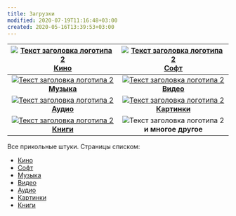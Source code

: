```yaml
---
title: Загрузки
modified: 2020-07-19T11:16:48+03:00
created: 2020-05-16T13:39:53+03:00
---
```


[![][logo]<br>**Кино**](./kino.md) | [![][logo]<br>**Софт**](./soft.md)
:---:|:---:
[![][logo]<br>**Музыка**](./music.md)| [![][logo]<br>**Видео**](./video.md)
[![][logo]<br>**Аудио**](./audio.md) | [![][logo]<br>**Картинки**](./images.md) 
[![][logo]<br>**Книги**](./books.md)<br><img width="512"/> | ![][logo]<br>**и многое другое**<br><img width="512"/>

[logo]: https://github.com/adam-p/markdown-here/raw/master/src/common/images/icon48.png "Текст заголовка логотипа 2"


Все прикольные штуки.
Страницы списком:
* [Кино](./kino.md)
* [Софт](./soft.md)
* [Музыка](./music.md)
* [Видео](./video.md)
* [Аудио](./audio.md)
* [Картинки](./images.md)
* [Книги](./books.md)

